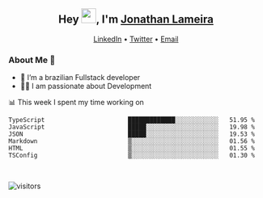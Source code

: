 <h2 align="center">Hey <img src="https://github.com/TheDudeThatCode/TheDudeThatCode/blob/master/Assets/Hi.gif" width="29">, I'm <a href="https://www.linkedin.com/in/jonathanlameira/">Jonathan Lameira</a></h2>
<p align="center">
  <a href="https://www.linkedin.com/in/jonathanlameira/">LinkedIn</a> •
  <a href="https://twitter.com/jlameira">Twitter</a> •
  <a href="mailto:jlameira@gmail.com">Email</a>
</p>

### About Me 🚀
- 🌱  I’m a brazilian Fullstack developer</br>
- 👨‍💻  I am passionate about Development</br>

<!-- ![Jonathan Lameira github stats](https://github-readme-stats.vercel.app/api?username=jlameirameli&show_icons=true&hide_border=true)&nbsp;&nbsp; -->

📊 This week I spent my time working on
<!--START_SECTION:waka-->

```text
TypeScript                       █████████████░░░░░░░░░░░░   51.95 %
JavaScript                       █████░░░░░░░░░░░░░░░░░░░░   19.98 %
JSON                             █████░░░░░░░░░░░░░░░░░░░░   19.53 %
Markdown                         ▒░░░░░░░░░░░░░░░░░░░░░░░░   01.56 %
HTML                             ▒░░░░░░░░░░░░░░░░░░░░░░░░   01.55 %
TSConfig                         ▒░░░░░░░░░░░░░░░░░░░░░░░░   01.30 %
```

<!--END_SECTION:waka-->

<br />

![visitors](https://visitor-badge.laobi.icu/badge?page_id=jlameira.jlameira)
